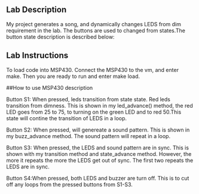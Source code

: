 ## Lab Description
My project generates a song, and dynamically changes LEDS from dim requirement
in the lab. The buttons are used to changed from states.The button state
description is described below:



## Lab Instructions
To load code into MSP430. Connect the MSP430 to the vm, and enter make. Then
you are ready to run and enter make load.



##How to use MSP430 description

Button S1: When pressed, leds transition from state state. Red leds transition
from dimness. This is shown in my led_advance() method, the red LED goes from
25 to 75, to turning on the green LED and to red 50.This state will contine
the transition of LEDS in a loop.

Button S2: When pressed, will genereate a sound pattern. This is shown in my
buzz_advance method. The sound pattern will repeat in a loop.

Button S3: When pressed, the LEDS and sound pattern are in sync. This is shown
with my transition method and state_advance method. However, the more it
repeats the more the LEDS get out of sync. The first two repeats the LEDS are
in sync.

Button S4:When pressed, both LEDS and buzzer are turn off. This is to cut off
any loops from the pressed buttons from S1-S3.


  








